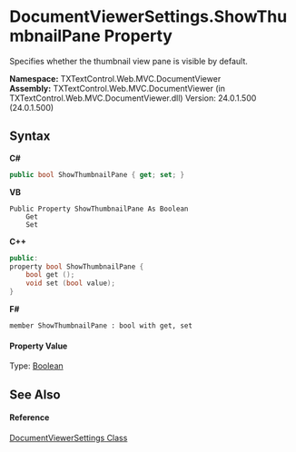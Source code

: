 # DocumentViewerSettings.ShowThumbnailPane Property 
 

Specifies whether the thumbnail view pane is visible by default.

**Namespace:**&nbsp;TXTextControl.Web.MVC.DocumentViewer<br />**Assembly:**&nbsp;TXTextControl.Web.MVC.DocumentViewer (in TXTextControl.Web.MVC.DocumentViewer.dll) Version: 24.0.1.500 (24.0.1.500)

## Syntax

**C#**<br />
``` C#
public bool ShowThumbnailPane { get; set; }
```

**VB**<br />
``` VB
Public Property ShowThumbnailPane As Boolean
	Get
	Set
```

**C++**<br />
``` C++
public:
property bool ShowThumbnailPane {
	bool get ();
	void set (bool value);
}
```

**F#**<br />
``` F#
member ShowThumbnailPane : bool with get, set

```


#### Property Value
Type: <a href="http://msdn2.microsoft.com/en-us/library/a28wyd50" target="_blank">Boolean</a>

## See Also


#### Reference
<a href="DocumentViewerSettings.md">DocumentViewerSettings Class</a>
